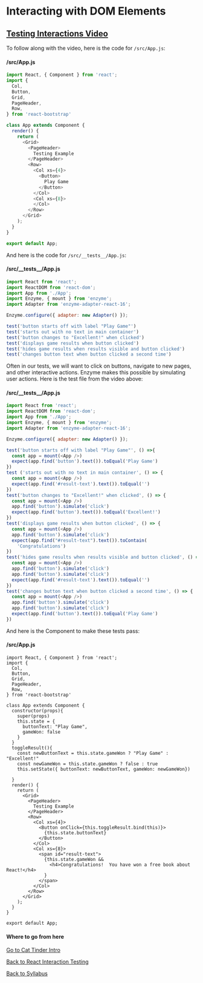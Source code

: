 # Interacting with DOM Elements

## [Testing Interactions Video](https://player.vimeo.com/video/227512883)

To follow along with the video, here is the code for  ```/src/App.js```:

#### /src/App.js
```Javascript
import React, { Component } from 'react';
import {
  Col,
  Button,
  Grid,
  PageHeader,
  Row,
} from 'react-bootstrap'

class App extends Component {
  render() {
    return (
      <Grid>
        <PageHeader>
          Testing Example
        </PageHeader>
        <Row>
          <Col xs={4}>
            <Button>
              Play Game
            </Button>
          </Col>
          <Col xs={8}>
          </Col>
        </Row>
      </Grid>
    );
  }
}

export default App;
```

And here is the code for ```/src/__tests__/App.js```:

#### /src/\_\_tests\_\_/App.js
```Javascript
import React from 'react';
import ReactDOM from 'react-dom';
import App from './App';
import Enzyme, { mount } from 'enzyme';
import Adapter from 'enzyme-adapter-react-16';

Enzyme.configure({ adapter: new Adapter() });

test('button starts off with label "Play Game"')
test('starts out with no text in main container')
test('button changes to "Excellent!" when clicked')
test('displays game results when button clicked')
test('hides game results when results visible and button clicked')
test('changes button text when button clicked a second time')
```

Often in our tests, we will want to click on buttons, navigate to new pages, and other interactive actions.  Enzyme makes this possible by simulating user actions.  Here is the test file from the video above:

#### /src/\_\_tests\_\_/App.js
```Javascript
import React from 'react';
import ReactDOM from 'react-dom';
import App from './App';
import Enzyme, { mount } from 'enzyme';
import Adapter from 'enzyme-adapter-react-16';

Enzyme.configure({ adapter: new Adapter() });

test('button starts off with label "Play Game"', () =>{
  const app = mount(<App />)
  expect(app.find('button').text()).toEqual('Play Game')
})
test ('starts out with no text in main container', () => {
  const app = mount(<App />)
  expect(app.find('#result-text').text()).toEqual('')
})
test('button changes to "Excellent!" when clicked', () => {
  const app = mount(<App />)
  app.find('button').simulate('click')
  expect(app.find('button').text()).toEqual('Excellent!')
})
test('displays game results when button clicked', () => {
  const app = mount(<App />)
  app.find('button').simulate('click')
  expect(app.find("#result-text").text()).toContain(
    'Congratulations')
})
test('hides game results when results visible and button clicked', () => {
  const app = mount(<App />)
  app.find('button').simulate('click')
  app.find('button').simulate('click')
  expect(app.find('#result-text').text()).toEqual('')
})
test('changes button text when button clicked a second time', () => {
  const app = mount(<App />)
  app.find('button').simulate('click')
  app.find('button').simulate('click')
  expect(app.find('button').text()).toEqual('Play Game')
})
```

And here is the Component to make these tests pass:

#### /src/App.js
```
import React, { Component } from 'react';
import {
  Col,
  Button,
  Grid,
  PageHeader,
  Row,
} from 'react-bootstrap'

class App extends Component {
  constructor(props){
    super(props)
    this.state = {
      buttonText: "Play Game",
      gameWon: false
    }
  }
  toggleResult(){
    const newButtonText = this.state.gameWon ? "Play Game" : "Excellent!"
    const newGameWon = this.state.gameWon ? false : true
    this.setState({ buttonText: newButtonText, gameWon: newGameWon})

  }
  render() {
    return (
      <Grid>
        <PageHeader>
          Testing Example
        </PageHeader>
        <Row>
          <Col xs={4}>
            <Button onClick={this.toggleResult.bind(this)}>
              {this.state.buttonText}
            </Button>
          </Col>
          <Col xs={8}>
            <span id="result-text">
              {this.state.gameWon &&
                <h4>Congratulations!  You have won a free book about React!</h4>
              }
            </span>
          </Col>
        </Row>
      </Grid>
    );
  }
}

export default App;
```

#### Where to go from here

[Go to Cat Tinder Intro](./04cat_tinder_intro.md)

[Back to React Interaction Testing](./01react_testing_jest_enzyme.md)

[Back to Syllabus](../../README.md)
